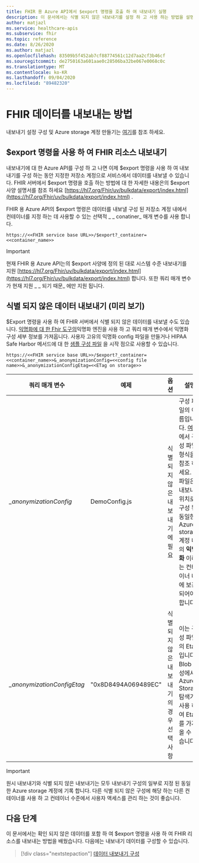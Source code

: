 ```yaml
---
title: FHIR 용 Azure API에서 $export 명령을 호출 하 여 내보내기 실행
description: 이 문서에서는 식별 되지 않은 내보내기를 설정 하 고 사용 하는 방법을 설명 합니다.
author: matjazl
ms.service: healthcare-apis
ms.subservice: fhir
ms.topic: reference
ms.date: 8/26/2020
ms.author: matjazl
ms.openlocfilehash: 83509b5f452ab7cf88774561c12d7aa2cf3b46cf
ms.sourcegitcommit: de2750163a601aae0c28506ba32be067e0068c0c
ms.translationtype: MT
ms.contentlocale: ko-KR
ms.lasthandoff: 09/04/2020
ms.locfileid: "89482320"
---
```

# <a name="how-to-export-fhir-data"></a>FHIR 데이터를 내보내는 방법

내보내기 설정 구성 및 Azure storage 계정 만들기는 [여기](configure-export-data.md)를 참조 하세요.

## <a name="exporting-fhir-resources-using-export-command"></a>$export 명령을 사용 하 여 FHIR 리소스 내보내기

내보내기에 대 한 Azure API를 구성 하 고 나면 이제 $export 명령을 사용 하 여 내보내기를 구성 하는 동안 지정한 저장소 계정으로 서비스에서 데이터를 내보낼 수 있습니다. FHIR 서버에서 $export 명령을 호출 하는 방법에 대 한 자세한 내용은의 $export 사양 설명서를 참조 하세요 [https://hl7.org/Fhir/uv/bulkdata/export/index.html](https://hl7.org/Fhir/uv/bulkdata/export/index.html) . 

FHIR 용 Azure API의 $export 명령은 데이터를 내보낼 구성 된 저장소 계정 내에서 컨테이너를 지정 하는 데 사용할 수 있는 선택적 _ \_ conatiner_ 매개 변수를 사용 합니다.

`https://<<FHIR service base URL>>/$export?_container=<<container_name>>`

> [!IMPORTANT]
> 현재 FHIR 용 Azure API는의 $export 사양에 정의 된 대로 시스템 수준 내보내기를 지원 [https://hl7.org/Fhir/uv/bulkdata/export/index.html](https://hl7.org/Fhir/uv/bulkdata/export/index.html) 합니다. 또한 쿼리 매개 변수가 현재 지원 _ \_ 되기 때문_ 에만 지원 됩니다.

## <a name="exporting-de-identified-data-preview"></a>식별 되지 않은 데이터 내보내기 (미리 보기)

$Export 명령을 사용 하 여 FHIR 서버에서 식별 되지 않은 데이터를 내보낼 수도 있습니다. [익명화에 대 한 Fhir 도구의](https://github.com/microsoft/FHIR-Tools-for-Anonymization)익명화 엔진을 사용 하 고 쿼리 매개 변수에서 익명화 구성 세부 정보를 가져옵니다. 사용자 고유의 익명화 config 파일을 만들거나 HIPAA Safe Harbor 메서드에 대 한 [샘플 구성 파일](https://github.com/microsoft/FHIR-Tools-for-Anonymization#sample-configuration-file-for-hipaa-safe-harbor-method) 을 시작 점으로 사용할 수 있습니다. 

 `https://<<FHIR service base URL>>/$export?_container=<<container_name>>&_anonymizationConfig=<<config file name>>&_anonymizationConfigEtag=<<ETag on storage>>`

|쿼리 매개 변수            | 예제 |옵션| 설명|
|---------------------------|---------|-----------|------------|
| _\_anonymizationConfig_   |DemoConfig.js|식별 되지 않은 내보내기에 필요 |구성 파일의 이름입니다. [여기](https://github.com/microsoft/FHIR-Tools-for-Anonymization#configuration-file-format)에서 구성 파일 형식을 참조 하세요. 이 파일은 내보내기 위치로 구성 된 동일한 Azure storage 계정 내의 **익명화** 이라는 컨테이너 내에 보관 되어야 합니다. |
| _\_anonymizationConfigEtag_|"0x8D8494A069489EC"|식별 되지 않은 내보내기의 경우 선택 사항|이는 구성 파일의 Etag입니다. Blob 속성에서 Azure Storage 탐색기를 사용 하 여 Etag를 가져올 수 있습니다.|

> [!IMPORTANT]
> 원시 내보내기와 식별 되지 않은 내보내기는 모두 내보내기 구성의 일부로 지정 된 동일한 Azure storage 계정에 기록 합니다. 다른 식별 되지 않은 구성에 해당 하는 다른 컨테이너를 사용 하 고 컨테이너 수준에서 사용자 액세스를 관리 하는 것이 좋습니다.

## <a name="next-steps"></a>다음 단계

이 문서에서는 확인 되지 않은 데이터를 포함 하 여 $export 명령을 사용 하 여 FHIR 리소스를 내보내는 방법을 배웠습니다. 다음에는 내보내기 데이터를 구성할 수 있습니다.
 
>[!div class="nextstepaction"]
>[데이터 내보내기 구성](configure-export-data.md)
